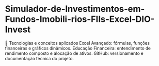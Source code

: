 # Simulador-de-Investimentos-em-Fundos-Imobili-rios-FIIs-Excel-DIO-Invest
🚀 Tecnologias e conceitos aplicados Excel Avançado: fórmulas, funções financeiras e gráficos dinâmicos.  Educação Financeira: entendimento de rendimento composto e alocação de ativos.  GitHub: versionamento e documentação técnica do projeto.
